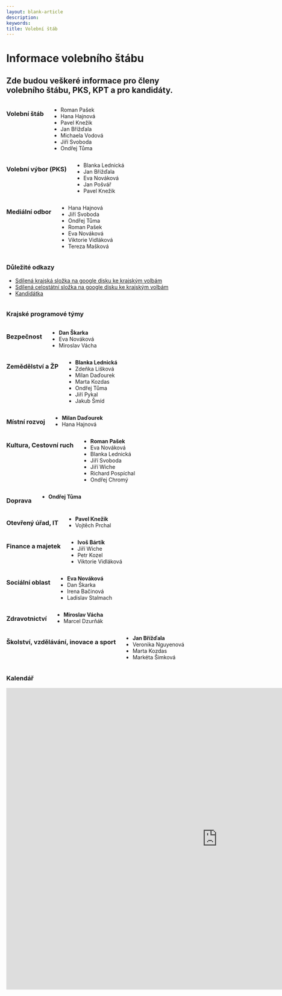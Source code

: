 ```yaml
---
layout: blank-article
description:
keywords:
title: Volební štáb
---
```

<div class="pce-hero pce-hero--entry">
    <div class="pce-hero__content">
        <h1 class="c-page-title">Informace volebního štábu</h1>
        <h2 class="t-h4-alt">
          Zde budou veškeré informace pro členy volebního štábu, PKS, KPT a pro kandidáty.
      </h2>
    </div>
</div>

<div class="o-section">
  <div class="row">
    <div class="columns medium-4">
      <div class="o-section-header o-section-header--bordered">
        <h3 class="o-section__heading t-h4-alt">Volební štáb</h3>
      </div>
      <ul>
        <li>Roman Pašek</li>                    
        <li>Hana Hajnová</li>
        <li>Pavel Knežik</li>
        <li>Jan Břížďala</li>
        <li>Michaela Vodová</li>
        <li>Jiří Svoboda</li>
        <li>Ondřej Tůma</li>
      </ul>
    </div>
    <div class="columns medium-4">
      <div class="o-section-header o-section-header--bordered">
        <h3 class="o-section__heading t-h4-alt">Volební výbor (PKS)</h3>
      </div>
      <ul>
        <li>Blanka Lednická</li>                    
        <li>Jan Břížďala</li>
        <li>Eva Nováková</li>
        <li>Jan Pošvář</li>
        <li>Pavel Knežik</li>
      </ul>
    </div>
    <div class="columns medium-4">
      <div class="o-section-header o-section-header--bordered">
        <h3 class="o-section__heading t-h4-alt">Mediální odbor</h3>
      </div>
      <ul>
        <li>Hana Hajnová</li>                    
        <li>Jiří Svoboda</li>
        <li>Ondřej Tůma</li>
        <li>Roman Pašek</li>
        <li>Eva Nováková</li>
        <li>Viktorie Vidláková</li>
        <li>Tereza Mašková</li>        
      </ul>
    </div>
  </div>
</div>

<div class="row o-section-block c-emphasized-text">
    <div class="medium-12 large-12 columns">
        <section class="o-section">
            <div class="o-secion-header o-section-header--bordered">
                <h3 class="o-section__heading t-h4-super">Důležité odkazy</h3>
            </div>
            <div class="u-1margin--top">
                <ul>
                    <li><a href="https://drive.google.com/drive/folders/1eGoMJgE1lw3T0qg46C9wBGvhGd7xla_d">Sdílená krajská složka na google disku ke krajským volbám</a></li>                    
                    <li><a href="https://drive.google.com/drive/folders/1MGJlqyFzNeQhSQTrhpBi5zTHQrrs486N">Sdílená celostátní složka na google disku ke krajským volbám</a></li>
                    <li><a href="https://vysocina.pirati.cz/volby/2020-kraj/">Kandidátka</a></li>
                </ul>
            </div>
        </section>
    </div>    
</div>

<div class="row o-section-block c-emphasized-text">
    <div class="medium-12 large-12 columns">
        <section class="o-section">
            <div class="o-secion-header o-section-header--bordered">
                <h3 class="o-section__heading t-h4-super">Krajské programové týmy</h3>
            </div>      
            <div class="o-section">
              <div class="row">
                <div class="columns medium-3">
                  <div class="o-section-header o-section-header--bordered">
                    <h3 class="o-section__heading t-h4-alt">Bezpečnost</h3>
                  </div>
                  <ul>
                    <li><b>Dan Škarka</b></li>
                    <li>Eva Nováková</li>
                    <li>Miroslav Vácha</li>
                  </ul>
                </div>
                <div class="columns medium-3">
                  <div class="o-section-header o-section-header--bordered">
                    <h3 class="o-section__heading t-h4-alt">Zemědělství a ŽP</h3>
                  </div>
                  <ul>
                    <li><b>Blanka Lednická</b></li>
                    <li>Zdeňka Lišková</li>
                    <li>Milan Daďourek</li>
                    <li>Marta Kozdas</li>
                    <li>Ondřej Tůma</li>
                    <li>Jiří Pykal</li>
                    <li>Jakub Šmíd</li>
                  </ul>
                </div>
                <div class="columns medium-3">
                  <div class="o-section-header o-section-header--bordered">
                    <h3 class="o-section__heading t-h4-alt">Místní rozvoj</h3>
                  </div>
                  <ul>
                    <li><b>Milan Daďourek</b></li>
                    <li>Hana Hajnová</li>
                  </ul>
                </div>
                <div class="columns medium-3">
                  <div class="o-section-header o-section-header--bordered">
                    <h3 class="o-section__heading t-h4-alt">Kultura, Cestovní ruch</h3>
                  </div>
                  <ul>
                    <li><b>Roman Pašek</b></li>
                    <li>Eva Nováková</li>
                    <li>Blanka Lednická</li>
                    <li>Jiří Svoboda</li>
                    <li>Jiří Wiche</li>
                    <li>Richard Pospíchal</li>
                    <li>Ondřej Chromý</li>
                  </ul>
                </div>
              </div>
            </div>
            <div class="o-section">
              <div class="row">
                <div class="columns medium-3">
                  <div class="o-section-header o-section-header--bordered">
                    <h3 class="o-section__heading t-h4-alt">Doprava</h3>
                  </div>
                  <ul>
                    <li><b>Ondřej Tůma</b></li>
                  </ul>
                </div>
                <div class="columns medium-3">
                  <div class="o-section-header o-section-header--bordered">
                    <h3 class="o-section__heading t-h4-alt">Otevřený úřad, IT</h3>
                  </div>
                  <ul>
                    <li><b>Pavel Knežik</b></li>
                    <li>Vojtěch Prchal</li>
                  </ul>
                </div>
                <div class="columns medium-3">
                  <div class="o-section-header o-section-header--bordered">
                    <h3 class="o-section__heading t-h4-alt">Finance a majetek</h3>
                  </div>
                  <ul>
                    <li><b>Ivoš Bártík</b></li>
                    <li>Jiří Wiche</li>
                    <li>Petr Kozel</li>
                    <li>Viktorie Vidláková</li>                    
                  </ul>
                </div>
                <div class="columns medium-3">
                  <div class="o-section-header o-section-header--bordered">
                    <h3 class="o-section__heading t-h4-alt">Sociální oblast</h3>
                  </div>
                  <ul>
                    <li><b>Eva Nováková</b></li>
                    <li>Dan Škarka</li>
                    <li>Irena Bačinová</li>
                    <li>Ladislav Stalmach</li>
                  </ul>
                </div>
              </div>
            </div>
            <div class="o-section">
              <div class="row">
                <div class="columns medium-3">
                  <div class="o-section-header o-section-header--bordered">
                    <h3 class="o-section__heading t-h4-alt">Zdravotnictví</h3>
                  </div>
                  <ul>
                    <li><b>Miroslav Vácha</b></li>
                    <li>Marcel Dzurňák</li>
                  </ul>
                </div>
                <div class="columns medium-3">
                  <div class="o-section-header o-section-header--bordered">
                    <h3 class="o-section__heading t-h4-alt">Školství, vzdělávání, inovace a sport</h3>
                  </div>
                  <ul>
                    <li><b>Jan Břížďala</b></li>
                    <li>Veronika Nguyenová</li>
                    <li>Marta Kozdas</li>
                    <li>Markéta Šimková</li>
                  </ul>
                </div>                
              </div>
            </div>
        </section>
    </div>    
</div>

<div class="row o-section-block c-emphasized-text">
    <div class="medium-12 large-12 columns">
        <section class="o-section">
            <div class="o-secion-header o-section-header--bordered">
                <h3 class="o-section__heading t-h4-super">Kalendář</h3>
            </div>
            <div class="u-1margin--top">
                <iframe src="https://calendar.google.com/calendar/embed?height=800&amp;wkst=2&amp;bgcolor=%23ffffff&amp;ctz=Europe%2FPrague&amp;src=MGxvazRhaXRvYjY5OXQ1OHJka2RmM2N1azRAZ3JvdXAuY2FsZW5kYXIuZ29vZ2xlLmNvbQ&amp;color=%238E24AA&amp;showTitle=0&amp;showNav=1&amp;showDate=0&amp;showTabs=1&amp;showCalendars=0&amp;showTz=0&amp;showPrint=0&amp;" style="border-width:0" width="1120" height="800" frameborder="0" scrolling="no"></iframe>
            </div>
        </section>
    </div>    
</div>

<br><br>
